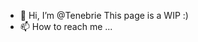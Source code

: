 - 👋 Hi, I’m @Tenebrie
This page is a WIP :)
- 📫 How to reach me ...

<!---
Tenebrie/Tenebrie is a ✨ special ✨ repository because its `README.md` (this file) appears on your GitHub profile.
You can click the Preview link to take a look at your changes.
--->
